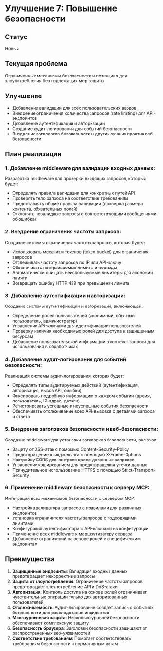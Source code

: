 # Улучшение 7: Повышение безопасности

## Статус
Новый

## Текущая проблема
Ограниченные механизмы безопасности и потенциал для злоупотребления без надлежащих мер защиты.

## Улучшение
- Добавление валидации для всех пользовательских вводов
- Внедрение ограничения количества запросов (rate limiting) для API-эндпоинтов
- Добавление аутентификации и авторизации
- Создание аудит-логирования для событий безопасности
- Внедрение заголовков безопасности и других лучших практик веб-безопасности

## План реализации

### 1. Добавление middleware для валидации входных данных:
Разработка middleware для проверки входящих запросов, который будет:
- Определять правила валидации для конкретных путей API
- Проверять тело запроса на соответствие требованиям
- Предоставлять общие правила валидации (проверка размера контента, обязательных полей)
- Отклонять невалидные запросы с соответствующими сообщениями об ошибках

### 2. Внедрение ограничения частоты запросов:
Создание системы ограничения частоты запросов, которая будет:
- Использовать механизм токенов (token bucket) для ограничения запросов
- Отслеживать частоту запросов по IP или API-ключу
- Обеспечивать настраиваемые лимиты и периоды
- Автоматически очищать неиспользуемые лимитеры для экономии памяти
- Возвращать ошибку HTTP 429 при превышении лимита

### 3. Добавление аутентификации и авторизации:
Создание системы аутентификации и авторизации, включающей:
- Определение ролей пользователей (анонимный, обычный пользователь, администратор)
- Управление API-ключами для идентификации пользователей
- Проверку наличия необходимых ролей для доступа к защищенным ресурсам
- Добавление пользовательской информации в контекст запроса для использования в обработчиках

### 4. Добавление аудит-логирования для событий безопасности:
Реализация системы аудит-логирования, которая будет:
- Определять типы аудитируемых действий (аутентификация, авторизация, вызов API, ошибки)
- Фиксировать подробную информацию о каждом событии (время, пользователь, IP-адрес, детали)
- Регистрировать успешные и неуспешные события безопасности
- Обеспечивать отслеживание всех API-вызовов с деталями запроса и ответа

### 5. Внедрение заголовков безопасности и веб-безопасности:
Создание middleware для установки заголовков безопасности, включая:
- Защиту от XSS-атак с помощью Content-Security-Policy
- Предотвращение кликджекинга с помощью X-Frame-Options
- Настройку CORS для контроля кросс-доменных запросов
- Управление кэшированием для предотвращения утечки данных
- Принудительное использование HTTPS с помощью Strict-Transport-Security

### 6. Применение middleware безопасности к серверу MCP:
Интеграция всех механизмов безопасности с сервером MCP:
- Настройка валидатора запросов с правилами для различных эндпоинтов
- Установка ограничителя частоты запросов с подходящими лимитами
- Конфигурация аутентификатора с API-ключами из конфигурации
- Применение всех middleware к маршрутизатору сервера
- Добавление ограничений на основе ролей к специфическим эндпоинтам

## Преимущества

1. **Защищенные эндпоинты**: Валидация входных данных предотвращает некорректные запросы
2. **Защита от злоупотребления**: Ограничение частоты запросов предотвращает злоупотребление API и DoS-атаки
3. **Авторизация**: Контроль доступа на основе ролей ограничивает чувствительные операции только для авторизованных пользователей
4. **Отслеживаемость**: Аудит-логирование создает записи о событиях безопасности для расследования инцидентов
5. **Многоуровневая защита**: Несколько уровней безопасности обеспечивают комплексную защиту
6. **Безопасность браузера**: Заголовки безопасности защищают от распространенных веб-уязвимостей
7. **Соответствие требованиям**: Помогает соответствовать требованиям безопасности и нормативным актам